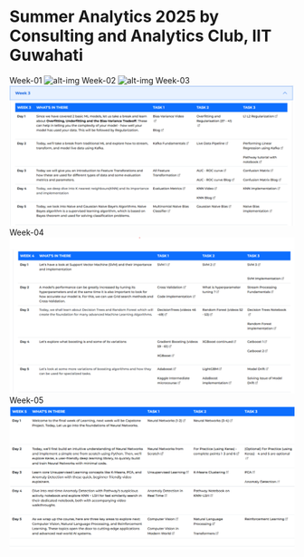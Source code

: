 # Summer Analytics 2025 by Consulting and Analytics Club, IIT Guwahati
Week-01
![alt-img](img.png)
Week-02
![alt-img](img2.png)
Week-03
![alt-img](img3.png)
Week-04
![alt-img](img4.png)
Week-05
![alt-img](img5.png)
